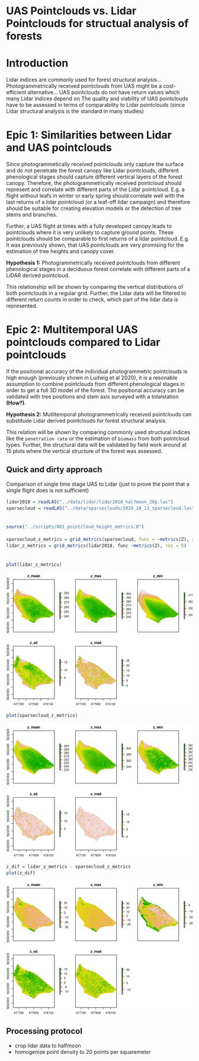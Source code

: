 UAS Pointclouds vs. Lidar Pointclouds for structual analysis of forests
================

# Introduction

Lidar indices are commonly used for forest structural analysis…
Photogrammetrically received pointclouds from UAS might be a
cost-efficient alternative… UAS pointclouds do not have return values
which many Lidar indices depend on The quality and viability of UAS
pointclouds have to be assessed in terms of comparability to Lidar
pointclouds (since Lidar structural analysis is the standard in many
studies)

# Epic 1: Similarities between Lidar and UAS pointclouds

Since photogrammetically received pointclouds only capture the surface
and do not penetrate the forest canopy like Lidar pointclouds, different
phenological stages should capture different vertical layers of the
forest canopy. Therefore, the photogrammetrically received pointcloud
should represent and correlate with different parts of the Lidar
pointcloud. E.g. a flight without leafs in winter or early spring should
correlate well with the last returns of a lidar pointcloud (or a
leaf-off lidar campaign) and therefore should be suitable for creating
elevation models or the detection of tree stems and branches.

Further, a UAS flight at times with a fully developed canopy leads to
pointclouds where it is very unlikely to capture ground points. These
pointclouds should be comparable to first returns of a lidar pointcloud.
E.g. it was previously shown, that UAS pointclouds are very promising
for the estimation of tree heights and canopy cover.

**Hypothesis 1:** Photogrammetrically received pointclouds from
different phenological stages in a deciduous forest correlate with
different parts of a LiDAR derived pointcloud.

This relationship will be shown by comparing the vertical distributions
of both pointclouds in a regular grid. Further, the Lidar data will be
filtered to different return counts in order to check, which part of the
lidar data is represented.

# Epic 2: Multitemporal UAS pointclouds compared to Lidar pointclouds

If the positional accuracy of the individual photogrammetric pointclouds
is high enough (previously shown in Ludwig et al 2020), it is a
resonable assumption to combine pointclouds from different phenological
stages in order to get a full 3D model of the forest. The positional
accuracy can be validated with tree positions and stem axis surveyed
with a totalstation **(How?)**.

**Hypothesis 2:** Mutlitemporal photogrammetrically received pointclouds
can substitude Lidar derived pointclouds for forest structural analysis.

This relation will be shown by comparing commonly used structural
indices like the `penetration rate` or the estimation of `biomass` from
both pointcloud types. Further, the structural data will be validated by
field work around at 15 plots where the vertical structure of the forest
was assessed.

## Quick and dirty approach

Comparison of single time stage UAS to Lidar (just to prove the point
that a single flight does is not sufficient)

``` r
lidar2018 = readLAS("../data/lidar/lidar2018_halfmoon_20p.las")
sparsecloud = readLAS("../data/sparseclouds/2020_10_13_sparsecloud.las")


source("../scripts/001_pointcloud_height_metrics.R")

sparsecloud_z_metrics = grid_metrics(sparsecloud, func = ~metrics(Z), res = 5)
lidar_z_metrics = grid_metrics(lidar2018, func ~metrics(Z), res = 5)


plot(lidar_z_metrics)
```

![](index_files/figure-gfm/unnamed-chunk-1-1.png)<!-- -->

``` r
plot(sparsecloud_z_metrics)
```

![](index_files/figure-gfm/unnamed-chunk-1-2.png)<!-- -->

``` r
z_dif = lidar_z_metrics - sparsecloud_z_metrics
plot(z_dif)
```

![](index_files/figure-gfm/unnamed-chunk-1-3.png)<!-- -->

## Processing protocol

-   crop lidar data to halfmoon
-   homogenize point density to 20 points per squaremeter
